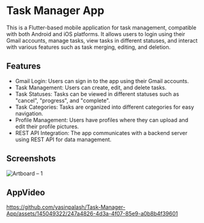 # Task Manager App

This is a Flutter-based mobile application for task management, compatible with both Android and iOS platforms. It allows users to login using their Gmail accounts, manage tasks, view tasks in different statuses, and interact with various features such as task merging, editing, and deletion.
## Features
- Gmail Login: Users can sign in to the app using their Gmail accounts.
- Task Management: Users can create, edit, and delete tasks.
- Task Statuses: Tasks can be viewed in different statuses such as "cancel", "progress", and "complete".
- Task Categories: Tasks are organized into different categories for easy navigation.
- Profile Management: Users have profiles where they can upload and edit their profile pictures.
- REST API Integration: The app communicates with a backend server using REST API for data management.
## Screenshots
![Artboard – 1](https://github.com/yasinpalash/Task-Manager-App/assets/145049322/a32d1153-8d92-4a14-9085-ea47b19449c4)

## AppVideo
https://github.com/yasinpalash/Task-Manager-App/assets/145049322/247a4826-4d3a-4f07-85e9-a0b8b4f39601

